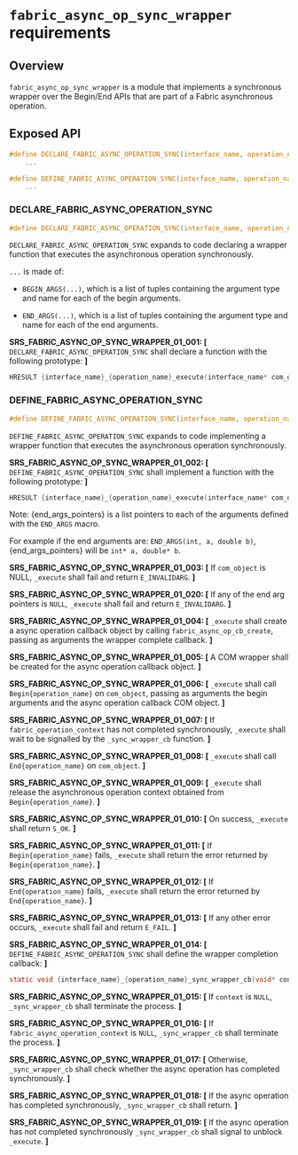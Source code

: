`fabric_async_op_sync_wrapper` requirements
================

## Overview

`fabric_async_op_sync_wrapper` is a module that implements a synchronous wrapper over the Begin/End APIs that are part of a Fabric asynchronous operation.

## Exposed API

```c
#define DECLARE_FABRIC_ASYNC_OPERATION_SYNC(interface_name, operation_name, ...) \
    ...

#define DEFINE_FABRIC_ASYNC_OPERATION_SYNC(interface_name, operation_name, ...) \
    ...
```

### DECLARE_FABRIC_ASYNC_OPERATION_SYNC

```c
#define DECLARE_FABRIC_ASYNC_OPERATION_SYNC(interface_name, operation_name, ...)
```

`DECLARE_FABRIC_ASYNC_OPERATION_SYNC` expands to code declaring a wrapper function that executes the asynchronous operation synchronously.

`...` is made of:

- `BEGIN_ARGS(...)`, which is a list of tuples containing the argument type and name for each of the begin arguments.

- `END_ARGS(...)`, which is a list of tuples containing the argument type and name for each of the end arguments.

**SRS_FABRIC_ASYNC_OP_SYNC_WRAPPER_01_001: [** `DECLARE_FABRIC_ASYNC_OPERATION_SYNC` shall declare a function with the following prototype: **]**

```c
HRESULT {interface_name}_{operation_name}_execute(interface_name* com_object, {begin_args}, {end_args});
```

### DEFINE_FABRIC_ASYNC_OPERATION_SYNC

```c
#define DEFINE_FABRIC_ASYNC_OPERATION_SYNC(interface_name, operation_name, ...)
```

`DEFINE_FABRIC_ASYNC_OPERATION_SYNC` expands to code implementing a wrapper function that executes the asynchronous operation synchronously.

**SRS_FABRIC_ASYNC_OP_SYNC_WRAPPER_01_002: [** `DEFINE_FABRIC_ASYNC_OPERATION_SYNC` shall implement a function with the following prototype: **]**

```c
HRESULT {interface_name}_{operation_name}_execute(interface_name* com_object, {begin_args}, {end_args_pointers});
```

Note: {end_args_pointers} is a list pointers to each of the arguments defined with the `END_ARGS` macro.

For example if the end arguments are: `END_ARGS(int, a, double b)`, {end_args_pointers} will be `int* a, double* b`.

**SRS_FABRIC_ASYNC_OP_SYNC_WRAPPER_01_003: [** If `com_object` is NULL, `_execute` shall fail and return `E_INVALIDARG`. **]**

**SRS_FABRIC_ASYNC_OP_SYNC_WRAPPER_01_020: [** If any of the end arg pointers is `NULL`, `_execute` shall fail and return `E_INVALIDARG`. **]**

**SRS_FABRIC_ASYNC_OP_SYNC_WRAPPER_01_004: [** `_execute` shall create a async operation callback object by calling `fabric_async_op_cb_create`, passing as arguments the wrapper complete callback. **]**

**SRS_FABRIC_ASYNC_OP_SYNC_WRAPPER_01_005: [** A COM wrapper shall be created for the async operation callback object. **]**

**SRS_FABRIC_ASYNC_OP_SYNC_WRAPPER_01_006: [** `_execute` shall call `Begin{operation_name}` on `com_object`, passing as arguments the begin arguments and the async operation callback COM object. **]**

**SRS_FABRIC_ASYNC_OP_SYNC_WRAPPER_01_007: [** If `fabric_operation_context` has not completed synchronously, `_execute` shall wait to be signalled by the `_sync_wrapper_cb` function. **]**

**SRS_FABRIC_ASYNC_OP_SYNC_WRAPPER_01_008: [** `_execute` shall call `End{operation_name}` on `com_object`. **]**

**SRS_FABRIC_ASYNC_OP_SYNC_WRAPPER_01_009: [** `_execute` shall release the asynchronous operation context obtained from `Begin{operation_name}`. **]**

**SRS_FABRIC_ASYNC_OP_SYNC_WRAPPER_01_010: [** On success, `_execute` shall return `S_OK`. **]**

**SRS_FABRIC_ASYNC_OP_SYNC_WRAPPER_01_011: [** If `Begin{operation_name}` fails, `_execute` shall return the error returned by `Begin{operation_name}`. **]**

**SRS_FABRIC_ASYNC_OP_SYNC_WRAPPER_01_012: [** If `End{operation_name}` fails, `_execute` shall return the error returned by `End{operation_name}`. **]**

**SRS_FABRIC_ASYNC_OP_SYNC_WRAPPER_01_013: [** If any other error occurs, `_execute` shall fail and return `E_FAIL`. **]**

**SRS_FABRIC_ASYNC_OP_SYNC_WRAPPER_01_014: [** `DEFINE_FABRIC_ASYNC_OPERATION_SYNC` shall define the wrapper completion callback: **]**

```c
static void {interface_name}_{operation_name}_sync_wrapper_cb(void* context, IFabricAsyncOperationContext* fabric_async_operation_context);
```

**SRS_FABRIC_ASYNC_OP_SYNC_WRAPPER_01_015: [** If `context` is `NULL`, `_sync_wrapper_cb` shall terminate the process. **]**

**SRS_FABRIC_ASYNC_OP_SYNC_WRAPPER_01_016: [** If `fabric_async_operation_context` is `NULL`, `_sync_wrapper_cb` shall terminate the process. **]**

**SRS_FABRIC_ASYNC_OP_SYNC_WRAPPER_01_017: [** Otherwise, `_sync_wrapper_cb` shall check whether the async operation has completed synchronously. **]**

**SRS_FABRIC_ASYNC_OP_SYNC_WRAPPER_01_018: [** If the async operation has completed synchronously, `_sync_wrapper_cb` shall return. **]**

**SRS_FABRIC_ASYNC_OP_SYNC_WRAPPER_01_019: [** If the async operation has not completed synchronously `_sync_wrapper_cb` shall signal to unblock `_execute`. **]**
